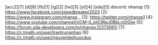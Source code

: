 [acc2][7] [d][8] [fb][1] [ig][2] [tw][3] [yt][4] [xda][5]
discord: nhansp
[1]: https://www.facebook.com/speedbreaker2023
[2]: https://www.instagram.com/nhansp._
[3]: https://twitter.com/nhansp1
[4]: https://www.youtube.com/channel/UCM-0_zitCtRqJ0BbLrzDGIw
[5]: https://forum.xda-developers.com/m/nhansp.12373061/
[7]: https://c.tmath.vn/user/trantrungnhan
[8]: https://c.tmath.vn/user/nguyenlephuocduy

<!--
**nhansp/nhansp** is a ✨ _special_ ✨ repository because its `README.md` (this file) appears on your GitHub profile.

Here are some ideas to get you started:

- 🔭 I’m currently working on ...
- 🌱 I’m currently learning ...
- 👯 I’m looking to collaborate on ...
- 🤔 I’m looking for help with ...
- 💬 Ask me about ...
- 📫 How to reach me: ...
- 😄 Pronouns: ...
- ⚡ Fun fact: ...
-->
